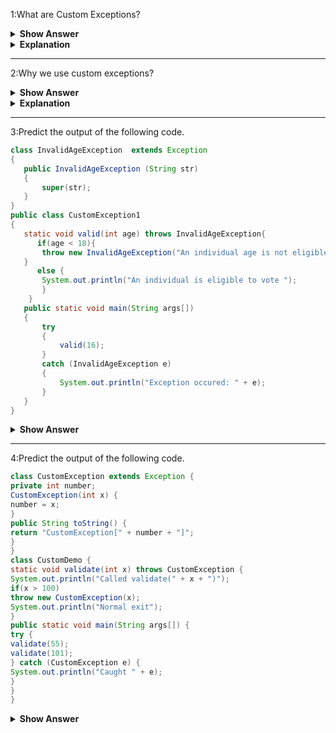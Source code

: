 1:What are Custom Exceptions?
<details><summary><b> Show Answer</b></summary>
Custom Exceptions
</details>
<details><summary><b> Explanation</b></summary>
When we create our own exceptions that are derived classes of the Exception class is known as custom exception or user-defined exception.Custom exceptions are used to customize the exception according to the user needs.
</details>

---

2:Why we use custom exceptions?
<details><summary><b> Show Answer</b></summary>
Custom Exceptions
</details>
<details><summary><b> Explanation</b></summary>
Custom Exception are used to catch and provide specific treatment to a subset of existing java exceptions.We also have exceptions related to business logic and workflow. It is useful for the application users or the developers to understand the exact problem.In order to create custom exception, we need to extend Exception class that belongs to java.lang package.
</details>

---

3:Predict the output of the following code.
 ``` java 
class InvalidAgeException  extends Exception  
{  
    public InvalidAgeException (String str)  
    {  
        super(str);  
    }  
}  
public class CustomException1  
{  
    static void valid(int age) throws InvalidAgeException{    
       if(age < 18){  
        throw new InvalidAgeException("An individual age is not eligible to vote");    
    }  
       else {   
        System.out.println("An individual is eligible to vote ");   
        }   
     }    
    public static void main(String args[])  
    {  
        try  
        {    
            valid(16);  
        }  
        catch (InvalidAgeException e)  
        {   
            System.out.println("Exception occured: " + e);  
        }   
    }  
}  
```
<details><summary><b> Show Answer</b></summary>
Exception occured:InvalidAgeException:An individual age is not eligible to vote
</details>

---

4:Predict the output of  the following code.
 ``` java 
class CustomException extends Exception {
private int number;
CustomException(int x) {
number = x;
}
public String toString() {
return "CustomException[" + number + "]";
}
}
class CustomDemo {
static void validate(int x) throws CustomException {
System.out.println("Called validate(" + x + ")");
if(x > 100)
throw new CustomException(x);
System.out.println("Normal exit");
}
public static void main(String args[]) {
try {
validate(55);
validate(101);
} catch (CustomException e) {
System.out.println("Caught " + e);
}
}
}
```
<details><summary><b> Show Answer</b></summary>
<details><summary><b> Explanation</b></summary>
```java
Called compute(55)
Normal exit
Called compute(101)
Caught MyException[101]
```
</details>

---

